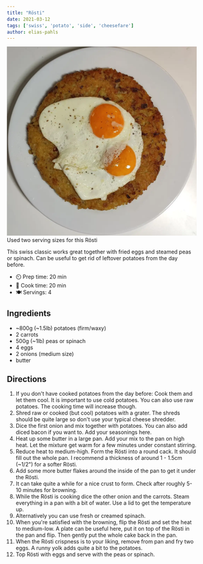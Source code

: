 ```yaml
---
title: "Rösti"
date: 2021-03-12
tags: ['swiss', 'potato', 'side', 'cheesefare']
author: elias-pahls
---
```


![Rösti](/recipes/pix/roesti.webp)
Used two serving sizes for this Rösti

This swiss classic works great together with fried eggs and steamed peas or spinach.
Can be useful to get rid of leftover potatoes from the day before.

- ⏲️ Prep time: 20 min
- 🍳 Cook time: 20 min
- 🍽️ Servings: 4

## Ingredients

- ~800g (~1.5lb) potatoes (firm/waxy)
- 2 carrots
- 500g (~1lb) peas or spinach
- 4 eggs
- 2 onions (medium size)
- butter

## Directions

1. If you don't have cooked potatoes from the day before: Cook them and let them cool. It is important to use cold potatoes. You can also use raw potatoes. The cooking time will increase though.
2. Shred raw or cooked (but cool) potatoes with a grater. The shreds should be
   quite large so don't use your typical cheese shredder.
3. Dice the first onion and mix together with potatoes. You can also add diced
   bacon if you want to. Add your seasonings here.
4. Heat up some butter in a large pan. Add your mix to the pan on high heat.
   Let the mixture get warm for a few minutes under constant stirring.
5. Reduce heat to medium-high. Form the Rösti into a round cack. It should fill
   out the whole pan. I recommend a thickness of around 1 - 1.5cm (~1/2") for a
   softer Rösti.
6. Add some more butter flakes around the inside of the pan to get it under the
   Rösti.
7. It can take quite a while for a nice crust to form. Check after roughly 5-10
   minutes for browning.
8. While the Rösti is cooking dice the other onion and the carrots. Steam
   everything in a pan with a bit of water. Use a lid to get the temperature
   up.
9. Alternatively you can use fresh or creamed spinach.
10. When you're satisfied with the browning, flip the Rösti and set the heat to
    medium-low. A plate can be useful here, put it on top of the Rösti in the
    pan and flip. Then gently put the whole cake back in the pan.
11. When the Rösti crispness is to your liking, remove from pan and fry two
    eggs. A runny yolk adds quite a bit to the potatoes.
12. Top Rösti with eggs and serve with the peas or spinach.
